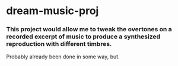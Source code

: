 # dream-music-proj
### This project would allow me to tweak the overtones on a recorded excerpt of music to produce a synthesized reproduction with different timbres.
Probably already been done in some way, but.
